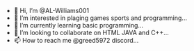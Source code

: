 - 👋 Hi, I’m @AL-Williams001
- 👀 I’m interested in  plaging games sports and programming...
- 🌱 I’m currently learning basic programming...
- 💞️ I’m looking to collaborate on HTML JAVA and C++...
- 📫 How to reach me @greed5972  discord...

<!---
AL-Williams001/AL-Williams001 is a ✨ special ✨ repository because its `README.md` (this file) appears on your GitHub profile.
You can click the Preview link to take a look at your changes.
--->

